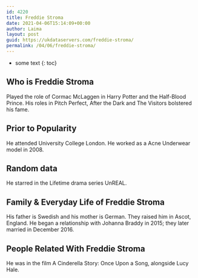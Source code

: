 ```yaml
---
id: 4220
title: Freddie Stroma
date: 2021-04-06T15:14:09+00:00
author: Laima
layout: post
guid: https://ukdataservers.com/freddie-stroma/
permalink: /04/06/freddie-stroma/
---
```


* some text
{: toc}


## Who is Freddie Stroma
                  
                  
                  
Played the role of Cormac McLaggen in Harry Potter and the Half-Blood Prince. His roles in Pitch Perfect, After the Dark and The Visitors bolstered his fame.
                  
              
            
              
            
                
                
                
## Prior to Popularity
                  
                  
                  
He attended University College London. He worked as a Acne Underwear model in 2008.
                  
              
            
              
            
                
                
                
## Random data
                  
                  
                  
He starred in the Lifetime drama series UnREAL.
                  
              
            
              
            
                
                
                
## Family & Everyday Life of Freddie Stroma
                  
                  
                  
His father is Swedish and his mother is German. They raised him in Ascot, England. He began a relationship with Johanna Braddy in 2015; they later married in December 2016.
                  
              
            
              
            
                
                
                
## People Related With Freddie Stroma
                  
                  
                  
He was in the film A Cinderella Story: Once Upon a Song, alongside Lucy Hale.
                  
              
            
              
            
                
              
            
              
              
            
            
              
            
          
          
          